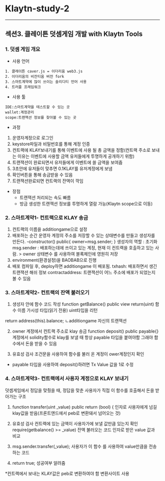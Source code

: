 # Klaytn-study-2
* * *
## 섹션3. 클레이튼 덧셈게임 개발 with Klaytn Tools

### 1. 덧셈 게임 개요

- 사용 언어
```
1. 클레이튼 caver.js = 이더리움 web3.js
2. 이더리움의 비잔티움 버전 fork
3. 스마트계약에 많이 쓰이는 솔리디티 언어 사용
4. 트러플 프레임워크
```

- 사용 툴
```
IDE:스마트계약을 테스트할 수 있는 곳
wallet:계정관리
scope:트랜잭션 정보를 찾아볼 수 있는 곳 
```

- 과정
1. 운영자계정으로 로그인
2. keystore파일과 비밀번호를 통해 계정 인증
3. 컨트랙에 KLAY보내기를 통해 이벤트에 사용 될 총 금액을 정함(컨트랙 주소로 보내는 이유는 이벤트에 사용할 금액 유저들에게
투명하게 공개하기 위함)
4. 트랜잭션이 완료되면서 유저들에게 이벤트에 쓸 금액을 보여줌
5. 3초안에 유저들이 맞추면 0.1KLAY를 유저계정에게 보냄
6. 확인버튼을 통해 송금받을 수 있음
7. 트랜잭션완료되면 컨트랙의 잔액이 깍임


- 장점
	- 트랜잭션 처리되는 속도 빠름 
	- 방금 생성한 트랜잭션 정보를 투명하게 열람 가능(Klaytn scope으로 이동)


### 2. 스마트계약1- 컨트랙으로 KLAY 송금

1. 컨트랙의 이름을 additiongame으로 설정
2. 배포하는 순간 운영자 계정의 주소를 저장할 수 있는 상태변수를 만들고 생성자를 만든다.
  -constructor() public{
	owner=msg.sender;
		}
    생성자의 역할 : 초기화
    msg.sender : 배포하는데에 쓰이고 있는 계정, 현재 이 컨트랙을 호출하고 있는 사람. > owner 상태변수
    를 사용하여 블록체인에 영원히 저장
3. environment(환경설정)을 BAOBAB으로 진행
4. 배포
컴파일 후, deploy하면 additiongame 이 배포됨.
txhash: 배포하면서 생긴 트랜잭션 해쉬 정보
contractaddress: 트랜잭션이 어느 주소에 배포가 되었는지 볼 수 있음



### 3. 스마트계약2- 컨트랙의 잔액 불러오기

1. 생성자 안에 함수 코드 작성
function getBalance() public  view             return(uint)
 함수        이름      가시성   타입(읽기 전용)  uint타입을 리턴
 
 return address(this).balance;
             ㄴadditiongame 자신의 트랜잭션
             
2. owner 계정에서 컨트랙 주소로 klay 송금
function deposit() public payable{}
계정에서 solidity함수로 klay를 보낼 때 항상 payable 타입을 붙여야함
그래야 함수에서 돈을 받을 수 있음 

3. 유효성 검사
조건문을 사용하여 함수를 불러 온 계정이 ower계정인지 확인 

* payable 타입을 사용하여 deposit()하려면 Tx Value 값을 1로 수정



### 4. 스마트계약3- 컨트랙에서 사용자 계정으로 KLAY 보내기
덧셈게임에서 정답을 맞췄을 때, 정답을 맞춘 사용자가 직접 이 함수를 호출해서 돈을 받아가는 구조

1. function transfer(uint _value) public return (bool) {
 인자로 사용자에게 넘길 klay값을 받음(프론트앤드에서 peb로 변환돼서 넘어오는 것)

2. 유효성 검사
컨트랙에 있는 금액이 사용자가에 보낼 값만큼 있는지 확인
require(getbalance() >= _value)
잔액 불러오는 코드          인자로 받은 value 값과 비교

3. msg.sender.transfer(_value);
사용자가 이 함수 를 사용하여 value만큼을 전송하는 코드

4. return true; 성공여부 알려줌


*컨트랙에서 보내는 KLAY값은 peb로 변환하여야 함
변환사이트 사용





